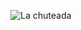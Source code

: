 <p align="center">
    <img src="https://raw.githubusercontent.com/natunimal/.github/main/profile/.readme/techutamos.gif?raw=true" alt="La chuteada"/>
</p>
